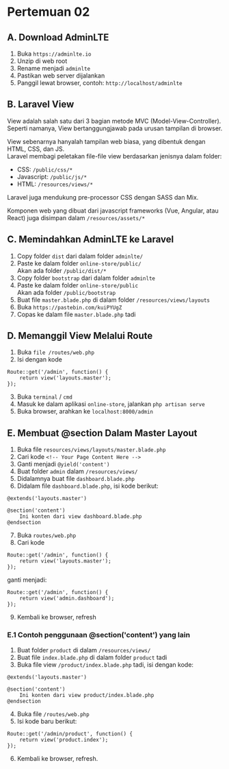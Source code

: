 # Pertemuan 02

## A. Download AdminLTE
1. Buka `https://adminlte.io`
2. Unzip di web root
3. Rename menjadi `adminlte`
4. Pastikan web server dijalankan
5. Panggil lewat browser, contoh: `http://localhost/adminlte`

## B. Laravel View

View adalah salah satu dari 3 bagian metode MVC (Model-View-Controller).  
Seperti namanya, View bertanggungjawab pada urusan tampilan di browser.

View sebenarnya hanyalah tampilan web biasa, yang dibentuk dengan HTML, CSS, dan JS.  
Laravel membagi peletakan file-file view berdasarkan jenisnya dalam folder:

- CSS: `/public/css/*`
- Javascript: `/public/js/*`
- HTML: `/resources/views/*`

Laravel juga mendukung pre-processor CSS dengan SASS dan Mix.  

Komponen web yang dibuat dari javascript frameworks (Vue, Angular, atau React) juga disimpan dalam `/resources/assets/*`

## C. Memindahkan AdminLTE ke Laravel

1. Copy folder `dist` dari dalam folder `adminlte/`
2. Paste ke dalam folder `online-store/public/`  
    Akan ada folder `/public/dist/*`
3. Copy folder `bootstrap` dari dalam folder `adminlte`
4. Paste ke dalam folder `online-store/public`  
    Akan ada folder `/public/bootstrap`
5. Buat file `master.blade.php` di dalam folder `/resources/views/layouts`
6. Buka `https://pastebin.com/kuiPYUgZ`
7. Copas ke dalam file `master.blade.php` tadi

## D. Memanggil View Melalui Route

1. Buka `file /routes/web.php`
2. Isi dengan kode
```
Route::get('/admin', function() {
    return view('layouts.master');
});
```
3. Buka `terminal` / `cmd`
4. Masuk ke dalam aplikasi `online-store`, jalankan `php artisan serve`
5. Buka browser, arahkan ke `localhost:8000/admin`  


## E. Membuat @section Dalam Master Layout

1. Buka file `resources/views/layouts/master.blade.php`
2. Cari kode `<!-- Your Page Content Here -->`
3. Ganti menjadi `@yield('content')`
4. Buat folder `admin` dalam `/resources/views/`
5. Didalamnya buat file `dashboard.blade.php`
6. Didalam file `dashboard.blade.php`, isi kode berikut:
```
@extends('layouts.master')

@section('content')
    Ini konten dari view dashboard.blade.php
@endsection
```
7. Buka `routes/web.php`
8. Cari kode
```
Route::get('/admin', function() {
    return view('layouts.master');
});
```
ganti menjadi:
```
Route::get('/admin', function() {
    return view('admin.dashboard');
});
```
9. Kembali ke browser, refresh


### E.1 Contoh penggunaan @section('content') yang lain
1. Buat folder `product` di dalam `/resources/views/`
2. Buat file `index.blade.php` di dalam folder `product` tadi
3. Buka file view `/product/index.blade.php` tadi, isi dengan kode:
```
@extends('layouts.master')

@section('content')
    Ini konten dari view product/index.blade.php
@endsection
```
4. Buka file `/routes/web.php`
5. Isi kode baru berikut:
```
Route::get('/admin/product', function() {
    return view('product.index');
});
```
6. Kembali ke browser, refresh.
